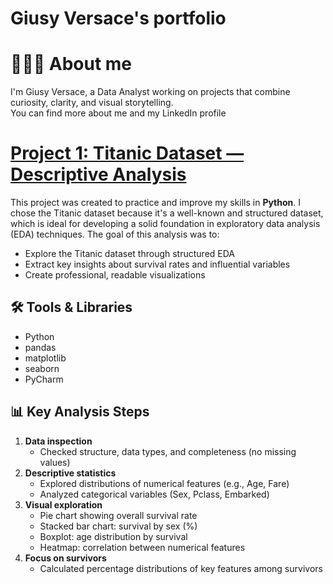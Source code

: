 # Giusy Versace's portfolio

# 👩🏻‍💻 About me
I'm Giusy Versace, a Data Analyst working on projects that combine curiosity, clarity, and visual storytelling.  
You can find more about me and my LinkedIn profile 

# [Project 1: Titanic Dataset — Descriptive Analysis](https://github.com/giusyversace/portfolio/tree/5b766e6a1e6a3b0ead46a35b61fa642aa4838c0e/TITANIC)
This project was created to practice and improve my skills in **Python**.
I chose the Titanic dataset because it's a well-known and structured dataset, which is ideal for developing a solid foundation in exploratory data analysis (EDA) techniques.
The goal of this analysis was to:
- Explore the Titanic dataset through structured EDA
- Extract key insights about survival rates and influential variables
- Create professional, readable visualizations
## 🛠️ Tools & Libraries
- Python
- pandas
- matplotlib
- seaborn
- PyCharm
## 📊 Key Analysis Steps
1. **Data inspection**
   - Checked structure, data types, and completeness (no missing values)
2. **Descriptive statistics**
   - Explored distributions of numerical features (e.g., Age, Fare)
   - Analyzed categorical variables (Sex, Pclass, Embarked)
3. **Visual exploration**
   - Pie chart showing overall survival rate
   - Stacked bar chart: survival by sex (%)
   - Boxplot: age distribution by survival
   - Heatmap: correlation between numerical features
4. **Focus on survivors**
   - Calculated percentage distributions of key features among survivors



